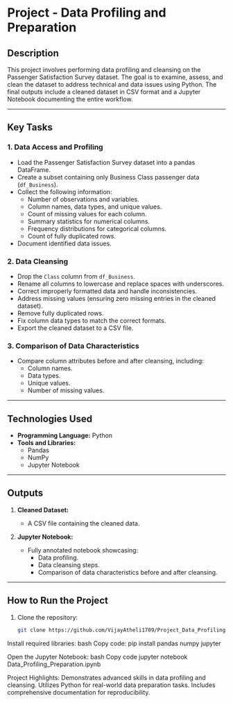 # Project - Data Profiling and Preparation

## Description
This project involves performing data profiling and cleansing on the Passenger Satisfaction Survey dataset. The goal is to examine, assess, and clean the dataset to address technical and data issues using Python. The final outputs include a cleaned dataset in CSV format and a Jupyter Notebook documenting the entire workflow.

---

## Key Tasks
### 1. Data Access and Profiling
- Load the Passenger Satisfaction Survey dataset into a pandas DataFrame.
- Create a subset containing only Business Class passenger data (`df_Business`).
- Collect the following information:
  - Number of observations and variables.
  - Column names, data types, and unique values.
  - Count of missing values for each column.
  - Summary statistics for numerical columns.
  - Frequency distributions for categorical columns.
  - Count of fully duplicated rows.
- Document identified data issues.

### 2. Data Cleansing
- Drop the `Class` column from `df_Business`.
- Rename all columns to lowercase and replace spaces with underscores.
- Correct improperly formatted data and handle inconsistencies.
- Address missing values (ensuring zero missing entries in the cleaned dataset).
- Remove fully duplicated rows.
- Fix column data types to match the correct formats.
- Export the cleaned dataset to a CSV file.

### 3. Comparison of Data Characteristics
- Compare column attributes before and after cleansing, including:
  - Column names.
  - Data types.
  - Unique values.
  - Number of missing values.

---

## Technologies Used
- **Programming Language:** Python
- **Tools and Libraries:**
  - Pandas
  - NumPy
  - Jupyter Notebook

---

## Outputs
1. **Cleaned Dataset:**
   - A CSV file containing the cleaned data.

2. **Jupyter Notebook:**
   - Fully annotated notebook showcasing:
     - Data profiling.
     - Data cleansing steps.
     - Comparison of data characteristics before and after cleansing.

---

## How to Run the Project
1. Clone the repository:
   ```bash
   git clone https://github.com/VijayAtheli1709/Project_Data_Profiling.git


Install required libraries:
bash
Copy code:
pip install pandas numpy jupyter

Open the Jupyter Notebook:
bash
Copy code
jupyter notebook Data_Profiling_Preparation.ipynb

Project Highlights:
Demonstrates advanced skills in data profiling and cleansing.
Utilizes Python for real-world data preparation tasks.
Includes comprehensive documentation for reproducibility.

